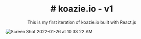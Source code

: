 <h1 align="center"> # koazie.io - v1 </h1>

<p align="center">
  This is my first iteration of koazie.io built with React.js

.![Screen Shot 2022-01-26 at 10 33 22 AM](https://user-images.githubusercontent.com/51058620/151194042-68f694ba-ae9f-4886-bb3d-95f3641f6389.png)
